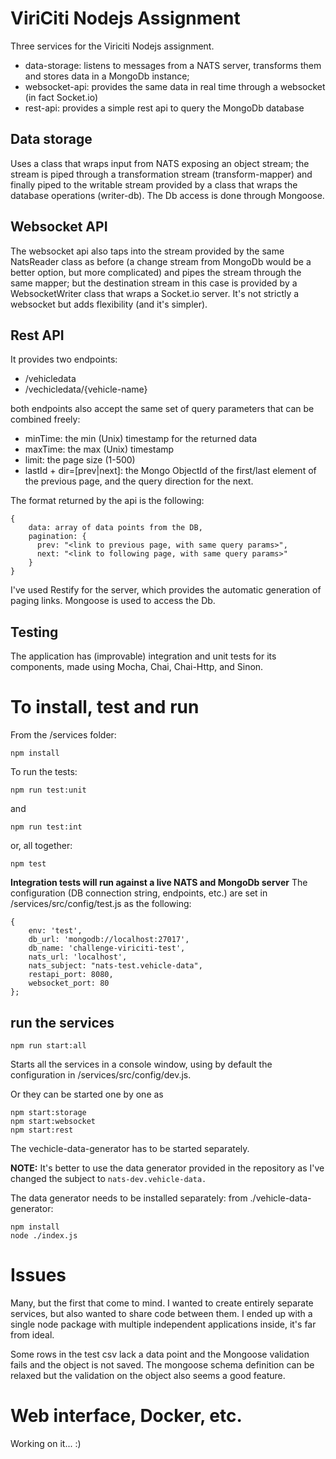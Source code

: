 # ViriCiti Nodejs Assignment

Three services for the Viriciti Nodejs assignment.

* data-storage: listens to messages from a NATS server, transforms them and stores data in a MongoDb  instance;
* websocket-api: provides the same data in real time through a websocket (in fact Socket.io)
* rest-api: provides a simple rest api to query the MongoDb database

## Data storage

Uses a class that wraps input from NATS exposing an object stream; the stream is piped through a transformation stream (transform-mapper) and finally piped to the writable stream provided by a class that wraps the database operations (writer-db). The Db access is done through Mongoose.

## Websocket API

The websocket api also taps into the stream provided by the same NatsReader class as before (a change stream from MongoDb would be a better option, but more complicated) and pipes the stream through the same mapper; but the destination stream in this case is provided by a WebsocketWriter class that wraps a Socket.io server. It's not strictly a websocket but adds flexibility (and it's simpler).

## Rest API

It provides two endpoints:
- /vehicledata
- /vechicledata/{vehicle-name}

both endpoints also accept the same set of query parameters that can be combined freely:
- minTime: the min (Unix) timestamp for the returned data
- maxTime: the max (Unix) timestamp
- limit: the page size (1-500)
- lastId + dir=[prev|next]: the Mongo ObjectId of the first/last element of the previous page, and the query direction for the next.

The format returned by the api is the following:
	
~~~~
{
    data: array of data points from the DB,
    pagination: {
      prev: "<link to previous page, with same query params>",
      next: "<link to following page, with same query params>"
    }
}
~~~~

I've used Restify for the server, which provides the automatic generation of paging links.
Mongoose is used to access the Db.

## Testing

The application has (improvable) integration and unit tests for its components, made using Mocha, Chai, Chai-Http, and Sinon. 

# To install, test and run

From the /services folder:

`npm install`

To run the tests:

`npm run test:unit`

and

`npm run test:int`

or, all together:

`npm test`

**Integration tests will run against a live NATS and MongoDb server** The configuration (DB connection string, endpoints, etc.) are set in /services/src/config/test.js as the following:

~~~~
{
    env: 'test',
    db_url: 'mongodb://localhost:27017',
    db_name: 'challenge-viriciti-test',
    nats_url: 'localhost',
    nats_subject: "nats-test.vehicle-data",
    restapi_port: 8080,
    websocket_port: 80
};
~~~~

## run the services

`npm run start:all`

Starts all the services in a console window, using by default the configuration in /services/src/config/dev.js.

Or they can be started one by one as 

~~~
npm start:storage
npm start:websocket
npm start:rest
~~~

The vechicle-data-generator has to be started separately. 

**NOTE:** It's better to use the data generator provided in the repository as I've changed the subject to `nats-dev.vehicle-data.`

The data generator needs to be installed separately: from ./vehicle-data-generator:

~~~
npm install
node ./index.js
~~~

# Issues

Many, but the first that come to mind. I wanted to create entirely separate services, but also wanted to share code between them. I ended up with a single node package with multiple independent applications inside, it's far from ideal.

Some rows in the test csv lack a data point and the Mongoose validation fails and the object is not saved. The mongoose schema definition can be relaxed but the validation on the object also seems a good feature.

# Web interface, Docker, etc.

Working on it... :)
